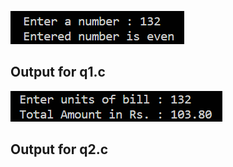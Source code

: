 <img src="./assets/1.png"></img>

## Output for q1.c

<img src="./assets/2.png"></img>

## Output for q2.c
